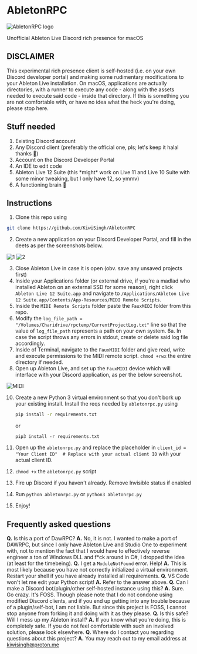 # AbletonRPC
![AbletonRPC logo](https://i.ibb.co/V9NbLcY/ableton-image-beeg.png)

Unofficial Ableton Live Discord rich presence for macOS

## DISCLAIMER 
This experimental rich presence client is self-hosted (i.e. on your own Discord developer portal) and making some rudimentary modifications to your Ableton Live installation. On macOS, applications are actually directories, with a runner to execute any code - along with the assets needed to execute said code - inside that directory. If this is something you are not comfortable with, or have no idea what the heck you're doing, please stop here.

## Stuff needed

1. Existing Discord account
2. Any Discord client (preferably the official one, pls; let's keep it halal thanks 🙏)
3. Account on the Discord Developer Portal
4. An IDE to edit code
5. Ableton Live 12 Suite (this \*might\* work on Live 11 and Live 10 Suite with some minor tweaking, but I only have 12, so ymmv)
6. A functioning brain 🧠

## Instructions
1. Clone this repo using 

```zsh
git clone https://github.com/KiwiSingh/AbletonRPC
```
2. Create a new application on your Discord Developer Portal, and fill in the deets as per the screenshots below.

![1](https://i.ibb.co/PNfY9nD/Discord-Ded1.png)
![2](https://i.ibb.co/gMfKK06/Discord-Ded2.png)

3. Close Ableton Live in case it is open (obv. save any unsaved projects first)
4. Inside your Applications folder (or external drive, if you're a madlad who installed Ableton on an external SSD for some reason), right click `Ableton Live 12 Suite.app` and navigate to `/Applications/Ableton Live 12 Suite.app/Contents/App-Resources/MIDI Remote Scripts`.
5. Inside the `MIDI Remote Scripts` folder paste the `FauxMIDI` folder from this repo.
6. Modify the `log_file_path = "/Volumes/Charidrive/rpctemp/CurrentProjectLog.txt"` line so that the value of `log_file_path` represents a path on your own system.
6a. In case the script throws any errors in stdout, create or delete said log file accordingly.
7. Inside of Terminal, navigate to the `FauxMIDI` folder and give read, write and execute permissions to the MIDI remote script. `chmod +rwx` the entire directory if needed.
8. Open up Ableton Live, and set up the `FauxMIDI` device which will interface with your Discord application, as per the below screenshot.

![MIDI](https://i.ibb.co/9pbMpW1/Ableton-MIDIprefs.png)

10. Create a new Python 3 virtual environment so that you don't bork up your existing install. Install the reqs needed by `abletonrpc.py` using

    ```zsh
    pip install -r requirements.txt
    ```
    or
    ```
    pip3 install -r requirements.txt
    ```
    
12. Open up the `abletonrpc.py` and replace the placeholder in `client_id = "Your Client ID"  # Replace with your actual client ID` with your actual client ID.
13. `chmod +x` the `abletonrpc.py` script
14. Fire up Discord if you haven't already. Remove Invisible status if enabled
15. Run `python abletonrpc.py` or `python3 abletonrpc.py`
16. Enjoy!


## Frequently asked questions
**Q.** Is this a port of DawRPC?
**A.** No, it is not. I wanted to make a port of DAWRPC, but since I only have Ableton Live and Studio One to experiment with, not to mention the fact that I would have to effectively reverse engineer a ton of Windows DLL and f*ck around in C#, I dropped the idea (at least for the timebeing).
**Q.** I get a `ModuleNotFound` error. Help!
**A.** This is most likely because you have not correctly initialized a virtual environment. Restart your shell if you have already installed all requirements.
**Q.** VS Code won't let me edit your Python script!
**A.** Refer to the answer above.
**Q.** Can I make a Discord bot/plugin/other self-hosted instance using this?
**A.** Sure. Go crazy. It's FOSS. Though please note that I do not condone using modified Discord clients, and if you end up getting into any trouble because of a plugin/self-bot, I am not liable. But since this project is FOSS, I cannot stop anyone from forking it and doing with it as they please.
**Q.** Is this safe? Will I mess up my Ableton install?
**A.** If you know what you're doing, this is completely safe. If you do not feel comfortable with such an involved solution, please look elsewhere.
**Q.** Where do I contact you regarding questions about this project?
**A.** You may reach out to my email address at [kiwisingh@proton.me](mailto:kiwisingh@proton.me)



